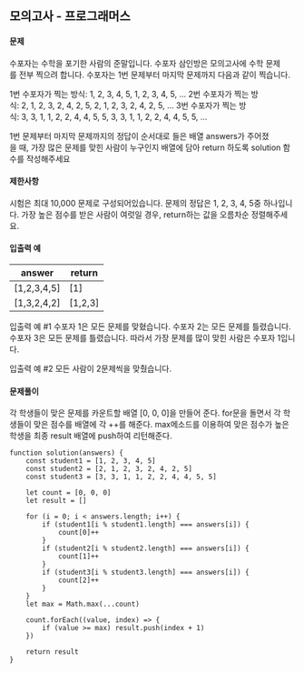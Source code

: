 ## 모의고사 - 프로그래머스
#### 문제
수포자는 수학을 포기한 사람의 준말입니다. 수포자 삼인방은 모의고사에 수학 문제를 전부 찍으려 합니다. 수포자는 1번 문제부터 마지막 문제까지 다음과 같이 찍습니다.

1번 수포자가 찍는 방식: 1, 2, 3, 4, 5, 1, 2, 3, 4, 5, ...
2번 수포자가 찍는 방식: 2, 1, 2, 3, 2, 4, 2, 5, 2, 1, 2, 3, 2, 4, 2, 5, ...
3번 수포자가 찍는 방식: 3, 3, 1, 1, 2, 2, 4, 4, 5, 5, 3, 3, 1, 1, 2, 2, 4, 4, 5, 5, ...

1번 문제부터 마지막 문제까지의 정답이 순서대로 들은 배열 answers가 주어졌을 때, 가장 많은 문제를 맞힌 사람이 누구인지 배열에 담아 return 하도록 solution 함수를 작성해주세요

#### 제한사항
시험은 최대 10,000 문제로 구성되어있습니다.
문제의 정답은 1, 2, 3, 4, 5중 하나입니다.
가장 높은 점수를 받은 사람이 여럿일 경우, return하는 값을 오름차순 정렬해주세요.

#### 입출력 예
| answer | return |
|--------|--------|
|[1,2,3,4,5]|	[1]|
|[1,3,2,4,2]	|[1,2,3]|

입출력 예 #1
수포자 1은 모든 문제를 맞혔습니다.
수포자 2는 모든 문제를 틀렸습니다.
수포자 3은 모든 문제를 틀렸습니다.
따라서 가장 문제를 많이 맞힌 사람은 수포자 1입니다.

입출력 예 #2
모든 사람이 2문제씩을 맞췄습니다.

#### 문제풀이
각 학생들이 맞은 문제를 카운트할 배열 [0, 0, 0]을 만들어 준다. 
for문을 돌면서 각 학생들이 맞은 점수를 배열에 각 ++를 해준다.
max메소드를 이용하여 맞은 점수가 높은 학생을 최종 result 배열에 push하여 리턴해준다. 

```
function solution(answers) {
    const student1 = [1, 2, 3, 4, 5]
    const student2 = [2, 1, 2, 3, 2, 4, 2, 5]
    const student3 = [3, 3, 1, 1, 2, 2, 4, 4, 5, 5]

    let count = [0, 0, 0]
    let result = []

    for (i = 0; i < answers.length; i++) {
        if (student1[i % student1.length] === answers[i]) {
            count[0]++
        }
        if (student2[i % student2.length] === answers[i]) {
            count[1]++
        }
        if (student3[i % student3.length] === answers[i]) {
            count[2]++
        }
    }
    let max = Math.max(...count)

    count.forEach((value, index) => {
        if (value >= max) result.push(index + 1)
    })

    return result
}
```
